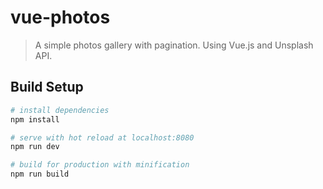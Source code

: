 # vue-photos

> A simple photos gallery with pagination. Using Vue.js and Unsplash API.

## Build Setup

``` bash
# install dependencies
npm install

# serve with hot reload at localhost:8080
npm run dev

# build for production with minification
npm run build
```